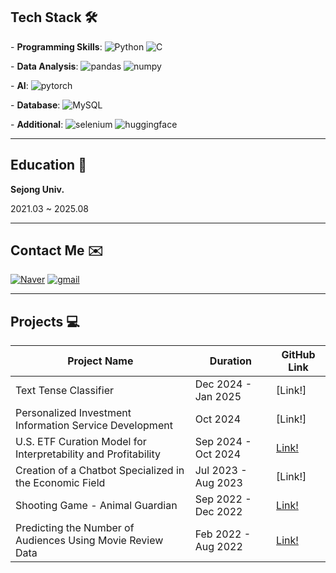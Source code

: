 ## Tech Stack 🛠️
\- **Programming Skills**: ![Python](https://img.shields.io/badge/python-3776AB?style=for-the-badge&logo=python&logoColor=white)
![C](https://img.shields.io/badge/c-A8B9CC?style=for-the-badge&logo=c&logoColor=white)

\- **Data Analysis**: ![pandas](https://img.shields.io/badge/pandas-150458?style=for-the-badge&logo=pandas&logoColor=white)
![numpy](https://img.shields.io/badge/numpy-013243?style=for-the-badge&logo=numpy&logoColor=white)

\- **AI**: ![pytorch](https://img.shields.io/badge/pytorch-EE4C2C?style=for-the-badge&logo=pytorch&logoColor=white)

\- **Database**: ![MySQL](https://img.shields.io/badge/mysql-4479A1?style=for-the-badge&logo=mysql&logoColor=white)

\- **Additional**: ![selenium](https://img.shields.io/badge/selenium-43B02A?style=for-the-badge&logo=selenium&logoColor=white)
![huggingface](https://img.shields.io/badge/huggingface-FFD21E?style=for-the-badge&logo=huggingface&logoColor=white)

---

## Education 🏫

**Sejong Univ.**

2021.03 ~ 2025.08

---

## Contact Me ✉️

[![Naver](https://img.shields.io/badge/naver-03C75A?style=for-the-badge&logo=naver&logoColor=white)](mailto:jackson0511@naver.com)
[![gmail](https://img.shields.io/badge/gmail-EA4335?style=for-the-badge&logo=gmail&logoColor=white)](mailto:mihy1968@gmail.com)

---

## Projects 💻

| Project Name                                      | Duration             | GitHub Link          |
|--------------------------------------------------|----------------------|----------------------|
| Text Tense Classifier                            | Dec 2024 - Jan 2025  | [Link!]               |
| Personalized Investment Information Service Development | Oct 2024             | [Link!]               |
| U.S. ETF Curation Model for Interpretability and Profitability | Sep 2024 - Oct 2024  | [Link!](https://github.com/arkjackson/U.S.-ETF-Curation)               |
| Creation of a Chatbot Specialized in the Economic Field | Jul 2023 - Aug 2023  | [Link!]               |
| Shooting Game - Animal Guardian                  | Sep 2022 - Dec 2022  | [Link!](https://github.com/LongHonor/AnimalGuardian)               |
| Predicting the Number of Audiences Using Movie Review Data | Feb 2022 - Aug 2022  | [Link!](https://github.com/arkjackson/MovieAudiencePrediction)               |

<!--
**arkjackson/arkjackson** is a ✨ _special_ ✨ repository because its `README.md` (this file) appears on your GitHub profile.

Here are some ideas to get you started:

- 🔭 I’m currently working on ...
- 🌱 I’m currently learning ...
- 👯 I’m looking to collaborate on ...
- 🤔 I’m looking for help with ...
- 💬 Ask me about ...
- 📫 How to reach me: ...
- 😄 Pronouns: ...
- ⚡ Fun fact: ...
-->
